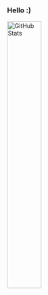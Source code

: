 
### Hello :)

<img src="https://github-readme-stats.vercel.app/api?username=whtsht&show_icons=true&theme=tokyonight" alt="GitHub Stats" style="height: 40%;">&nbsp;&nbsp;
